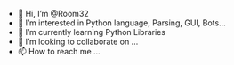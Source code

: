 - 👋 Hi, I’m @Room32
- 👀 I’m interested in Python language, Parsing, GUI, Bots...
- 🌱 I’m currently learning Python Libraries
- 💞️ I’m looking to collaborate on ...
- 📫 How to reach me ...

<!---
Room32/Room32 is a ✨ special ✨ repository because its `README.md` (this file) appears on your GitHub profile.
You can click the Preview link to take a look at your changes.
--->

